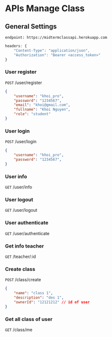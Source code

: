 # APIs Manage Class

## General Settings
```
endpoint: https://midtermclassapi.herokuapp.com
```
```javascript
headers: { 
    "Content-Type": "application/json",
    "Authorization": "Bearer <access_token>"
}
```




### User register
`POST` /user/register

```json
{
    "username": "khoi_pro",
    "password": "1234567",
    "email": "khoi@gmail.com",
    "fullname": "Khoi Nguyen",
    "role": "student"
}
```

### User login
`POST` /user/login

```json
{
    "username": "khoi_pro",
    "password": "1234567",
}
```

### User info
`GET` /user/info

### User logout
`GET` /user/logout

### User authenticate
`GET` /user/authenticate

### Get info teacher
`GET` /teacher/:id

### Create class
`POST` /class/create

```json
{
    "name": "class 1",
    "description": "des 1",
    "ownerId": "12121212" // id of user
}
```

### Get all class of user
`GET` /class/me